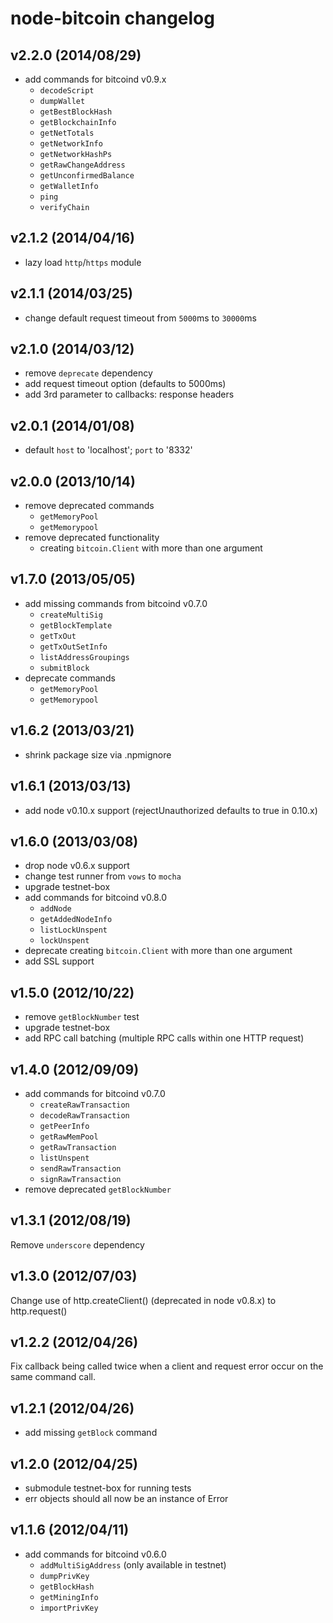 # node-bitcoin changelog

## v2.2.0 (2014/08/29)
* add commands for bitcoind v0.9.x
  * `decodeScript`
  * `dumpWallet`
  * `getBestBlockHash`
  * `getBlockchainInfo`
  * `getNetTotals`
  * `getNetworkInfo`
  * `getNetworkHashPs`
  * `getRawChangeAddress`
  * `getUnconfirmedBalance`
  * `getWalletInfo`
  * `ping`
  * `verifyChain`

## v2.1.2 (2014/04/16)
* lazy load `http`/`https` module

## v2.1.1 (2014/03/25)
* change default request timeout from `5000`ms to `30000`ms

## v2.1.0 (2014/03/12)
* remove `deprecate` dependency
* add request timeout option (defaults to 5000ms)
* add 3rd parameter to callbacks: response headers

## v2.0.1 (2014/01/08)
* default `host` to 'localhost'; `port` to '8332'

## v2.0.0 (2013/10/14)
* remove deprecated commands
  * `getMemoryPool`
  * `getMemorypool`
* remove deprecated functionality
  * creating `bitcoin.Client` with more than one argument

## v1.7.0 (2013/05/05)
* add missing commands from bitcoind v0.7.0
  * `createMultiSig`
  * `getBlockTemplate`
  * `getTxOut`
  * `getTxOutSetInfo`
  * `listAddressGroupings`
  * `submitBlock`
* deprecate commands
  * `getMemoryPool`
  * `getMemorypool`

## v1.6.2 (2013/03/21)
* shrink package size via .npmignore

## v1.6.1 (2013/03/13)
* add node v0.10.x support (rejectUnauthorized defaults to true in 0.10.x)

## v1.6.0 (2013/03/08)
* drop node v0.6.x support
* change test runner from `vows` to `mocha`
* upgrade testnet-box
* add commands for bitcoind v0.8.0
  * `addNode`
  * `getAddedNodeInfo`
  * `listLockUnspent`
  * `lockUnspent`
* deprecate creating `bitcoin.Client` with more than one argument
* add SSL support

## v1.5.0 (2012/10/22)
* remove `getBlockNumber` test
* upgrade testnet-box
* add RPC call batching (multiple RPC calls within one HTTP request)

## v1.4.0 (2012/09/09)
* add commands for bitcoind v0.7.0
  * `createRawTransaction`
  * `decodeRawTransaction`
  * `getPeerInfo`
  * `getRawMemPool`
  * `getRawTransaction`
  * `listUnspent`
  * `sendRawTransaction`
  * `signRawTransaction`
* remove deprecated `getBlockNumber`

## v1.3.1 (2012/08/19)
Remove `underscore` dependency

## v1.3.0 (2012/07/03)
Change use of http.createClient() (deprecated in node v0.8.x) to http.request()

## v1.2.2 (2012/04/26)
Fix callback being called twice when a client and request error
occur on the same command call.

## v1.2.1 (2012/04/26)
* add missing `getBlock` command

## v1.2.0 (2012/04/25)
* submodule testnet-box for running tests
* err objects should all now be an instance of Error

## v1.1.6 (2012/04/11)
* add commands for bitcoind v0.6.0
  * `addMultiSigAddress` (only available in testnet)
  * `dumpPrivKey`
  * `getBlockHash`
  * `getMiningInfo`
  * `importPrivKey`
